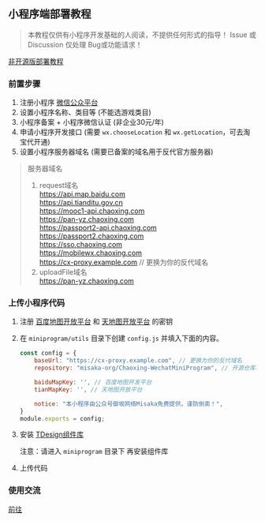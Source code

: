## 小程序端部署教程

> 本教程仅供有小程序开发基础的人阅读，不提供任何形式的指导！
> Issue 或 Discussion 仅处理 Bug或功能请求！

[非开源版部署教程](./no-open.md)

### 前置步骤

1. 注册小程序 [微信公众平台](https://mp.weixin.qq.com)
2. 设置小程序名称、类目等 (不能选游戏类目)
3. 小程序备案 + 小程序微信认证 (非企业30元/年)
4. 申请小程序开发接口 (需要 `wx.chooseLocation` 和 `wx.getLocation`，可去淘宝代开通)
5. 设置小程序服务器域名 (需要已备案的域名用于反代官方服务器)

> 服务器域名
> 1. request域名  
> https://api.map.baidu.com  
> https://api.tianditu.gov.cn  
> https://mooc1-api.chaoxing.com  
> https://pan-yz.chaoxing.com  
> https://passport2-api.chaoxing.com  
> https://passport2.chaoxing.com  
> https://sso.chaoxing.com  
> https://mobilewx.chaoxing.com  
> https://cx-proxy.example.com // 更换为你的反代域名  
> 2. uploadFile域名  
> https://pan-yz.chaoxing.com  

### 上传小程序代码

1. 注册 [百度地图开放平台](https://lbsyun.baidu.com) 和 [天地图开放平台](http://lbs.tianditu.gov.cn) 的密钥
2. 在 `miniprogram/utils` 目录下创建 `config.js` 并填入下面的内容。
	```js
	const config = {
		baseUrl: "https://cx-proxy.example.com", // 更换为你的反代域名
		repository: "misaka-org/Chaoxing-WechatMiniProgram", // 开源仓库地址

		baiduMapKey: '', // 百度地图开发平台
		tianMapKey: '', // 天地图开放平台

		notice: "本小程序由公众号御坂网络Misaka免费提供，谨防倒卖！",
	}
	module.exports = config;
	```
3. 安装 [TDesign组件库](https://tdesign.tencent.com/miniprogram/getting-started)
   
   注意：请进入 `miniprogram` 目录下 再安装组件库

4. 上传代码

### 使用交流

[前往](https://github.com/misaka-org/Chaoxing-MiniProgram#concat)